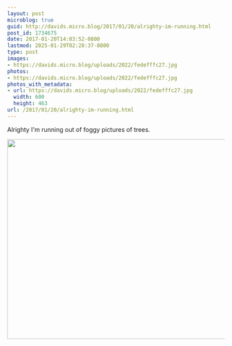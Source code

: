 ```yaml
---
layout: post
microblog: true
guid: http://davids.micro.blog/2017/01/20/alrighty-im-running.html
post_id: 1734675
date: 2017-01-20T14:03:52-0800
lastmod: 2025-01-29T02:28:37-0800
type: post
images:
- https://davids.micro.blog/uploads/2022/fedefffc27.jpg
photos:
- https://davids.micro.blog/uploads/2022/fedefffc27.jpg
photos_with_metadata:
- url: https://davids.micro.blog/uploads/2022/fedefffc27.jpg
  width: 600
  height: 463
url: /2017/01/20/alrighty-im-running.html
---
```

Alrighty I'm running out of foggy pictures of trees.

<img src="/uploads/2022/fedefffc27.jpg" width="600" height="463" alt="">
